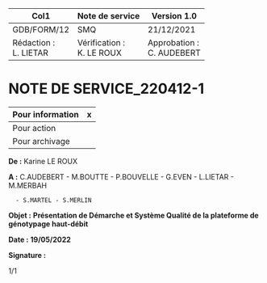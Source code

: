 |Col1|Note de service|Version 1.0|
|---|---|---|
|GDB/FORM/12|SMQ|21/12/2021|
|Rédaction :<br>L. LIETAR|Vérification :<br>K. LE ROUX|Approbation :<br>C. AUDEBERT|

# **NOTE DE SERVICE_220412-1**

|Pour information|x|
|---|---|
|Pour action||
|Pour archivage||


**De :** Karine LE ROUX

**A :** C.AUDEBERT - M.BOUTTE - P.BOUVELLE - G.EVEN - L.LIETAR - M.MERBAH

      - S.MARTEL - S.MERLIN

**Objet :** **Présentation de Démarche et Système Qualité de la plateforme de**
**génotypage haut-débit**

**Date :** **19/05/2022**

**Signature :**

1/1

